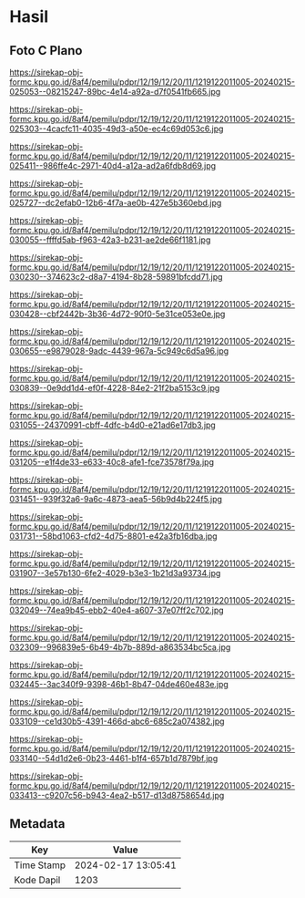 # Hasil

## Foto C Plano

https://sirekap-obj-formc.kpu.go.id/8af4/pemilu/pdpr/12/19/12/20/11/1219122011005-20240215-025053--08215247-89bc-4e14-a92a-d7f0541fb665.jpg

https://sirekap-obj-formc.kpu.go.id/8af4/pemilu/pdpr/12/19/12/20/11/1219122011005-20240215-025303--4cacfc11-4035-49d3-a50e-ec4c69d053c6.jpg

https://sirekap-obj-formc.kpu.go.id/8af4/pemilu/pdpr/12/19/12/20/11/1219122011005-20240215-025411--986ffe4c-2971-40d4-a12a-ad2a6fdb8d69.jpg

https://sirekap-obj-formc.kpu.go.id/8af4/pemilu/pdpr/12/19/12/20/11/1219122011005-20240215-025727--dc2efab0-12b6-4f7a-ae0b-427e5b360ebd.jpg

https://sirekap-obj-formc.kpu.go.id/8af4/pemilu/pdpr/12/19/12/20/11/1219122011005-20240215-030055--ffffd5ab-f963-42a3-b231-ae2de66f1181.jpg

https://sirekap-obj-formc.kpu.go.id/8af4/pemilu/pdpr/12/19/12/20/11/1219122011005-20240215-030230--374623c2-d8a7-4194-8b28-59891bfcdd71.jpg

https://sirekap-obj-formc.kpu.go.id/8af4/pemilu/pdpr/12/19/12/20/11/1219122011005-20240215-030428--cbf2442b-3b36-4d72-90f0-5e31ce053e0e.jpg

https://sirekap-obj-formc.kpu.go.id/8af4/pemilu/pdpr/12/19/12/20/11/1219122011005-20240215-030655--e9879028-9adc-4439-967a-5c949c6d5a96.jpg

https://sirekap-obj-formc.kpu.go.id/8af4/pemilu/pdpr/12/19/12/20/11/1219122011005-20240215-030839--0e9dd1d4-ef0f-4228-84e2-21f2ba5153c9.jpg

https://sirekap-obj-formc.kpu.go.id/8af4/pemilu/pdpr/12/19/12/20/11/1219122011005-20240215-031055--24370991-cbff-4dfc-b4d0-e21ad6e17db3.jpg

https://sirekap-obj-formc.kpu.go.id/8af4/pemilu/pdpr/12/19/12/20/11/1219122011005-20240215-031205--e1f4de33-e633-40c8-afe1-fce73578f79a.jpg

https://sirekap-obj-formc.kpu.go.id/8af4/pemilu/pdpr/12/19/12/20/11/1219122011005-20240215-031451--939f32a6-9a6c-4873-aea5-56b9d4b224f5.jpg

https://sirekap-obj-formc.kpu.go.id/8af4/pemilu/pdpr/12/19/12/20/11/1219122011005-20240215-031731--58bd1063-cfd2-4d75-8801-e42a3fb16dba.jpg

https://sirekap-obj-formc.kpu.go.id/8af4/pemilu/pdpr/12/19/12/20/11/1219122011005-20240215-031907--3e57b130-6fe2-4029-b3e3-1b21d3a93734.jpg

https://sirekap-obj-formc.kpu.go.id/8af4/pemilu/pdpr/12/19/12/20/11/1219122011005-20240215-032049--74ea9b45-ebb2-40e4-a607-37e07ff2c702.jpg

https://sirekap-obj-formc.kpu.go.id/8af4/pemilu/pdpr/12/19/12/20/11/1219122011005-20240215-032309--996839e5-6b49-4b7b-889d-a863534bc5ca.jpg

https://sirekap-obj-formc.kpu.go.id/8af4/pemilu/pdpr/12/19/12/20/11/1219122011005-20240215-032445--3ac340f9-9398-46b1-8b47-04de460e483e.jpg

https://sirekap-obj-formc.kpu.go.id/8af4/pemilu/pdpr/12/19/12/20/11/1219122011005-20240215-033109--ce1d30b5-4391-466d-abc6-685c2a074382.jpg

https://sirekap-obj-formc.kpu.go.id/8af4/pemilu/pdpr/12/19/12/20/11/1219122011005-20240215-033140--54d1d2e6-0b23-4461-b1f4-657b1d7879bf.jpg

https://sirekap-obj-formc.kpu.go.id/8af4/pemilu/pdpr/12/19/12/20/11/1219122011005-20240215-033413--c9207c56-b943-4ea2-b517-d13d8758654d.jpg


## Metadata

| Key        | Value               |
| ---------- | ------------------- |
| Time Stamp | 2024-02-17 13:05:41 |
| Kode Dapil | 1203                |



